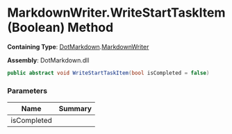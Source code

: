 # MarkdownWriter\.WriteStartTaskItem\(Boolean\) Method

**Containing Type**: [DotMarkdown](../../README.md)\.[MarkdownWriter](../README.md)

**Assembly**: DotMarkdown\.dll

```csharp
public abstract void WriteStartTaskItem(bool isCompleted = false)
```

### Parameters

| Name | Summary |
| ---- | ------- |
| isCompleted | |

